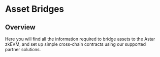 # Asset Bridges

## Overview
Here you will find all the information required to bridge assets to the Astar zkEVM, and set up simple cross-chain contracts using our supported partner solutions.